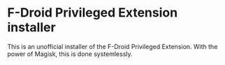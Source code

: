 # F-Droid Privileged Extension installer
This is an unofficial installer of the F-Droid Privileged Extension. With the power of Magisk, this is done systemlessly.
